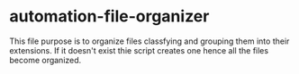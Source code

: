 # automation-file-organizer
This file purpose is to organize files classfying and grouping them into their extensions. If it doesn't exist thie script creates one hence all the files become organized.